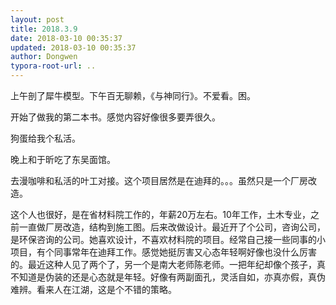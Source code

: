 ```yaml
---
layout: post
title: 2018.3.9
date: 2018-03-10 00:35:37
updated: 2018-03-10 00:35:37
author: Dongwen
typora-root-url: ..
---
```




上午剖了犀牛模型。下午百无聊赖，《与神同行》。不爱看。困。

开始了做我的第二本书。感觉内容好像很多要弄很久。

狗蛋给我个私活。

晚上和于昕吃了东吴面馆。

去漫咖啡和私活的叶工对接。这个项目居然是在迪拜的。。。虽然只是一个厂房改造。

这个人也很好，是在省材料院工作的，年薪20万左右。10年工作，土木专业，之前一直做厂房改造，结构到施工图。后来改做设计。最近开了个公司，咨询公司，是环保咨询的公司。她喜欢设计，不喜欢材料院的项目。经常自己接一些同事的小项目，有个同事常年在迪拜工作。感觉她挺厉害又心态年轻啊好像也没什么厉害的。最近这种人见了两个了，另一个是南大老师陈老师。一把年纪却像个孩子，真不知道是伪装的还是心态就是年轻。好像有两副面孔，灵活自如，亦真亦假，真伪难辨。看来人在江湖，这是个不错的策略。